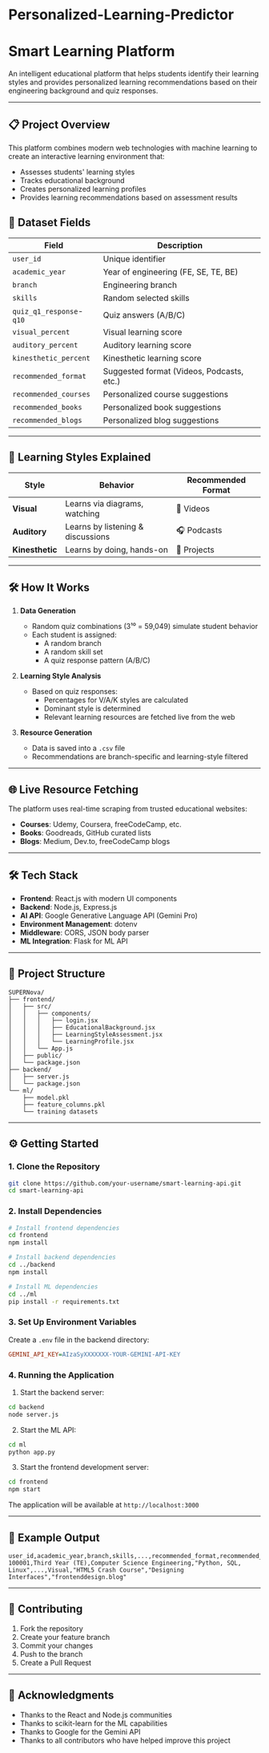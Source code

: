 # Personalized-Learning-Predictor
# Smart Learning Platform

An intelligent educational platform that helps students identify their learning styles and provides personalized learning recommendations based on their engineering background and quiz responses.

---

## 📋 Project Overview

This platform combines modern web technologies with machine learning to create an interactive learning environment that:
- Assesses students' learning styles
- Tracks educational background
- Creates personalized learning profiles
- Provides learning recommendations based on assessment results

## 🧮 Dataset Fields

| Field                    | Description                                 |
|--------------------------|---------------------------------------------|
| `user_id`               | Unique identifier                           |
| `academic_year`         | Year of engineering (FE, SE, TE, BE)        |
| `branch`                | Engineering branch                          |
| `skills`                | Random selected skills                      |
| `quiz_q1_response`-`q10`| Quiz answers (A/B/C)                        |
| `visual_percent`        | Visual learning score                       |
| `auditory_percent`      | Auditory learning score                     |
| `kinesthetic_percent`   | Kinesthetic learning score                  |
| `recommended_format`    | Suggested format (Videos, Podcasts, etc.)   |
| `recommended_courses`   | Personalized course suggestions             |
| `recommended_books`     | Personalized book suggestions               |
| `recommended_blogs`     | Personalized blog suggestions               |

---

## 🧠 Learning Styles Explained

| Style        | Behavior                        | Recommended Format |
|--------------|----------------------------------|---------------------|
| **Visual**   | Learns via diagrams, watching    | 🎥 Videos            |
| **Auditory** | Learns by listening & discussions| 🎧 Podcasts          |
| **Kinesthetic** | Learns by doing, hands-on     | 🧪 Projects           |

---

## 🛠️ How It Works

1. **Data Generation**
   - Random quiz combinations (3¹⁰ = 59,049) simulate student behavior
   - Each student is assigned:
     - A random branch
     - A random skill set
     - A quiz response pattern (A/B/C)

2. **Learning Style Analysis**
   - Based on quiz responses:
     - Percentages for V/A/K styles are calculated
     - Dominant style is determined
     - Relevant learning resources are fetched live from the web

3. **Resource Generation**
   - Data is saved into a `.csv` file
   - Recommendations are branch-specific and learning-style filtered

---

## 🌐 Live Resource Fetching

The platform uses real-time scraping from trusted educational websites:
- **Courses**: Udemy, Coursera, freeCodeCamp, etc.
- **Books**: Goodreads, GitHub curated lists
- **Blogs**: Medium, Dev.to, freeCodeCamp blogs

---

## 🛠️ Tech Stack

- **Frontend**: React.js with modern UI components
- **Backend**: Node.js, Express.js
- **AI API**: Google Generative Language API (Gemini Pro)
- **Environment Management**: dotenv
- **Middleware**: CORS, JSON body parser
- **ML Integration**: Flask for ML API

---

## 📁 Project Structure

```
SUPERNova/
├── frontend/
│   ├── src/
│   │   ├── components/
│   │   │   ├── login.jsx
│   │   │   ├── EducationalBackground.jsx
│   │   │   ├── LearningStyleAssessment.jsx
│   │   │   └── LearningProfile.jsx
│   │   └── App.js
│   ├── public/
│   └── package.json
├── backend/
│   ├── server.js
│   └── package.json
└── ml/
    ├── model.pkl
    ├── feature_columns.pkl
    └── training datasets
```

---

## ⚙️ Getting Started

### 1. Clone the Repository

```bash
git clone https://github.com/your-username/smart-learning-api.git
cd smart-learning-api
```

### 2. Install Dependencies

```bash
# Install frontend dependencies
cd frontend
npm install

# Install backend dependencies
cd ../backend
npm install

# Install ML dependencies
cd ../ml
pip install -r requirements.txt
```

### 3. Set Up Environment Variables

Create a `.env` file in the backend directory:

```ini
GEMINI_API_KEY=AIzaSyXXXXXXX-YOUR-GEMINI-API-KEY
```

### 4. Running the Application

1. Start the backend server:
```bash
cd backend
node server.js
```

2. Start the ML API:
```bash
cd ml
python app.py
```

3. Start the frontend development server:
```bash
cd frontend
npm start
```

The application will be available at `http://localhost:3000`

---

## 🧪 Example Output

```csv
user_id,academic_year,branch,skills,...,recommended_format,recommended_courses,recommended_books,recommended_blogs
100001,Third Year (TE),Computer Science Engineering,"Python, SQL, Linux",...,Visual,"HTML5 Crash Course","Designing Interfaces","frontenddesign.blog"
```

---

## 📝 Contributing

1. Fork the repository
2. Create your feature branch
3. Commit your changes
4. Push to the branch
5. Create a Pull Request

---


## 🙏 Acknowledgments

- Thanks to the React and Node.js communities
- Thanks to scikit-learn for the ML capabilities
- Thanks to Google for the Gemini API
- Thanks to all contributors who have helped improve this project

